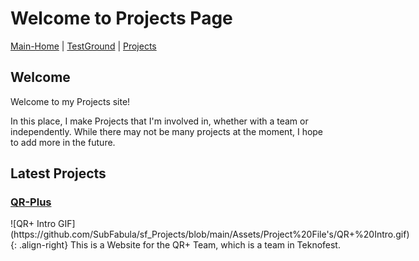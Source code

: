 # Welcome to Projects Page

[Main-Home](https://subfabula.github.io) | [TestGround](https://subfabula.github.io/SF_W/) | [Projects](https://subfabula.github.io/sf_Projects/)

## Welcome

Welcome to my Projects site!

In this place, I make Projects that I'm involved in, whether with a team or independently. While there may not be many projects at the moment, I hope to add more in the future.

## Latest Projects

### [QR-Plus](https://subfabula.github.io/QR-Plus/)

<div style="display: flex; align-items: center;">
    ![QR+ Intro GIF](https://github.com/SubFabula/sf_Projects/blob/main/Assets/Project%20File's/QR+%20Intro.gif){: .align-right}
    This is a Website for the QR+ Team, which is a team in Teknofest.
</div>

<!-- Placeholder for dynamically generated content -->
